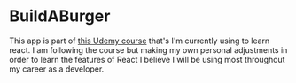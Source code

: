 # BuildABurger

This app is part of [this Udemy course](https://www.udemy.com/react-the-complete-guide-incl-redux/) that's I'm currently using to learn react. I am following the course but making my own personal adjustments in order to learn the features of React I believe I will be using most throughout my career as a developer.
